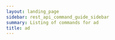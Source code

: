 ```yaml
---
layout: landing_page
sidebar: rest_api_command_guide_sidebar
summary: Listing of commands for ad
title: ad
---
```

